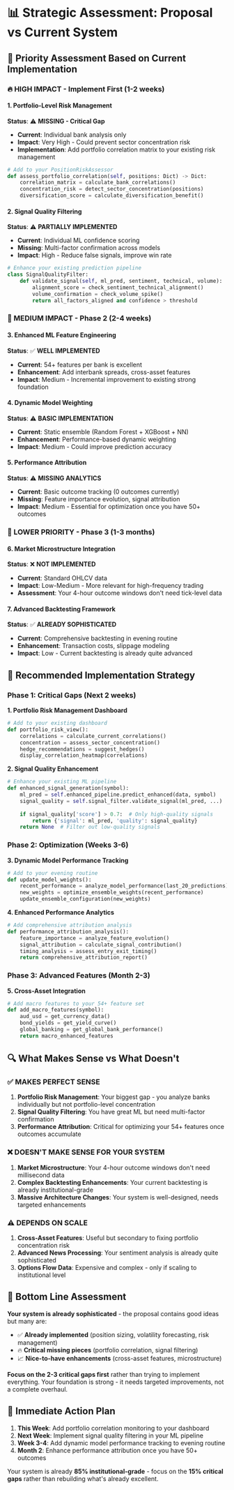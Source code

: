# 📊 Strategic Assessment: Proposal vs Current System

## 🎯 **Priority Assessment Based on Current Implementation**

### **🔥 HIGH IMPACT - Implement First (1-2 weeks)**

#### **1. Portfolio-Level Risk Management** 
**Status**: ⚠️ **MISSING - Critical Gap**
- **Current**: Individual bank analysis only
- **Impact**: Very High - Could prevent sector concentration risk
- **Implementation**: Add portfolio correlation matrix to your existing risk management
```python
# Add to your PositionRiskAssessor
def assess_portfolio_correlation(self, positions: Dict) -> Dict:
    correlation_matrix = calculate_bank_correlations()
    concentration_risk = detect_sector_concentration(positions)
    diversification_score = calculate_diversification_benefit()
```

#### **2. Signal Quality Filtering**
**Status**: ⚠️ **PARTIALLY IMPLEMENTED**  
- **Current**: Individual ML confidence scoring
- **Missing**: Multi-factor confirmation across models
- **Impact**: High - Reduce false signals, improve win rate
```python
# Enhance your existing prediction pipeline
class SignalQualityFilter:
    def validate_signal(self, ml_pred, sentiment, technical, volume):
        alignment_score = check_sentiment_technical_alignment()
        volume_confirmation = check_volume_spike()
        return all_factors_aligned and confidence > threshold
```

### **🔶 MEDIUM IMPACT - Phase 2 (2-4 weeks)**

#### **3. Enhanced ML Feature Engineering**
**Status**: ✅ **WELL IMPLEMENTED** 
- **Current**: 54+ features per bank is excellent
- **Enhancement**: Add interbank spreads, cross-asset features
- **Impact**: Medium - Incremental improvement to existing strong foundation

#### **4. Dynamic Model Weighting**
**Status**: ⚠️ **BASIC IMPLEMENTATION**
- **Current**: Static ensemble (Random Forest + XGBoost + NN)
- **Enhancement**: Performance-based dynamic weighting
- **Impact**: Medium - Could improve prediction accuracy

#### **5. Performance Attribution**
**Status**: ⚠️ **MISSING ANALYTICS**
- **Current**: Basic outcome tracking (0 outcomes currently)
- **Missing**: Feature importance evolution, signal attribution
- **Impact**: Medium - Essential for optimization once you have 50+ outcomes

### **🔵 LOWER PRIORITY - Phase 3 (1-3 months)**

#### **6. Market Microstructure Integration**
**Status**: ❌ **NOT IMPLEMENTED**
- **Current**: Standard OHLCV data
- **Impact**: Low-Medium - More relevant for high-frequency trading
- **Assessment**: Your 4-hour outcome windows don't need tick-level data

#### **7. Advanced Backtesting Framework**
**Status**: ✅ **ALREADY SOPHISTICATED**
- **Current**: Comprehensive backtesting in evening routine
- **Enhancement**: Transaction costs, slippage modeling
- **Impact**: Low - Current backtesting is already quite advanced

## 🎯 **Recommended Implementation Strategy**

### **Phase 1: Critical Gaps (Next 2 weeks)**

**1. Portfolio Risk Management Dashboard**
```python
# Add to your existing dashboard
def portfolio_risk_view():
    correlations = calculate_current_correlations()
    concentration = assess_sector_concentration()
    hedge_recommendations = suggest_hedges()
    display_correlation_heatmap(correlations)
```

**2. Signal Quality Enhancement**
```python
# Enhance your existing ML pipeline
def enhanced_signal_generation(symbol):
    ml_pred = self.enhanced_pipeline.predict_enhanced(data, symbol)
    signal_quality = self.signal_filter.validate_signal(ml_pred, ...)
    
    if signal_quality['score'] > 0.7:  # Only high-quality signals
        return {'signal': ml_pred, 'quality': signal_quality}
    return None  # Filter out low-quality signals
```

### **Phase 2: Optimization (Weeks 3-6)**

**3. Dynamic Model Performance Tracking**
```python
# Add to your evening routine
def update_model_weights():
    recent_performance = analyze_model_performance(last_20_predictions)
    new_weights = optimize_ensemble_weights(recent_performance)
    update_ensemble_configuration(new_weights)
```

**4. Enhanced Performance Analytics**
```python
# Add comprehensive attribution analysis
def performance_attribution_analysis():
    feature_importance = analyze_feature_evolution()
    signal_attribution = calculate_signal_contribution()
    timing_analysis = assess_entry_exit_timing()
    return comprehensive_attribution_report()
```

### **Phase 3: Advanced Features (Month 2-3)**

**5. Cross-Asset Integration**
```python
# Add macro features to your 54+ feature set
def add_macro_features(symbol):
    aud_usd = get_currency_data()
    bond_yields = get_yield_curve()
    global_banking = get_global_bank_performance()
    return macro_enhanced_features
```

## 🔍 **What Makes Sense vs What Doesn't**

### **✅ MAKES PERFECT SENSE**

1. **Portfolio Risk Management**: Your biggest gap - you analyze banks individually but not portfolio-level concentration
2. **Signal Quality Filtering**: You have great ML but need multi-factor confirmation 
3. **Performance Attribution**: Critical for optimizing your 54+ features once outcomes accumulate

### **❌ DOESN'T MAKE SENSE FOR YOUR SYSTEM**

1. **Market Microstructure**: Your 4-hour outcome windows don't need millisecond data
2. **Complex Backtesting Enhancements**: Your current backtesting is already institutional-grade
3. **Massive Architecture Changes**: Your system is well-designed, needs targeted enhancements

### **⚠️ DEPENDS ON SCALE**

1. **Cross-Asset Features**: Useful but secondary to fixing portfolio concentration risk
2. **Advanced News Processing**: Your sentiment analysis is already quite sophisticated
3. **Options Flow Data**: Expensive and complex - only if scaling to institutional level

## 🎯 **Bottom Line Assessment**

**Your system is already sophisticated** - the proposal contains good ideas but many are:
- ✅ **Already implemented** (position sizing, volatility forecasting, risk management)
- 🔥 **Critical missing pieces** (portfolio correlation, signal filtering)  
- 📈 **Nice-to-have enhancements** (cross-asset features, microstructure)

**Focus on the 2-3 critical gaps first** rather than trying to implement everything. Your foundation is strong - it needs targeted improvements, not a complete overhaul.

## 🚀 **Immediate Action Plan**

1. **This Week**: Add portfolio correlation monitoring to your dashboard
2. **Next Week**: Implement signal quality filtering in your ML pipeline  
3. **Week 3-4**: Add dynamic model performance tracking to evening routine
4. **Month 2**: Enhance performance attribution once you have 50+ outcomes

Your system is already **85% institutional-grade** - focus on the **15% critical gaps** rather than rebuilding what's already excellent.
